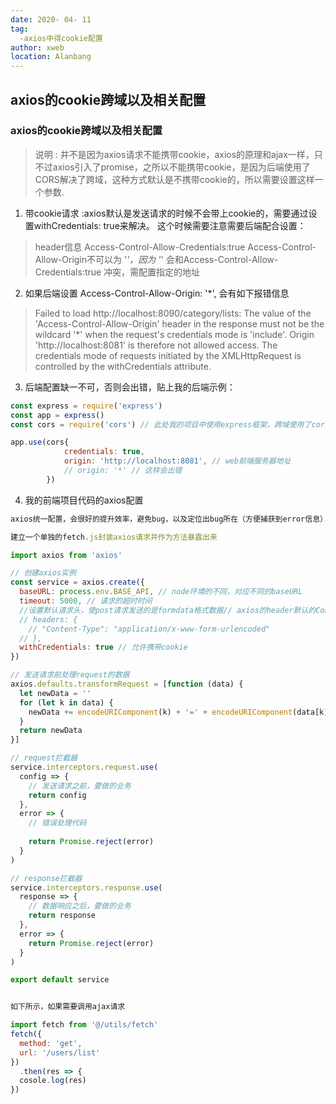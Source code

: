 ```yaml
---
date: 2020- 04- 11
tag: 
  -axios中得cookie配置
author: xweb
location: Alanbang
---
```

## axios的cookie跨域以及相关配置

### axios的cookie跨域以及相关配置
> 说明 : 并不是因为axios请求不能携带cookie，axios的原理和ajax一样，只不过axios引入了promise，之所以不能携带cookie，是因为后端使用了CORS解决了跨域，这种方式默认是不携带cookie的，所以需要设置这样一个参数.

1.  带cookie请求 :axios默认是发送请求的时候不会带上cookie的，需要通过设置withCredentials: true来解决。 这个时候需要注意需要后端配合设置：
> header信息 Access-Control-Allow-Credentials:true
> Access-Control-Allow-Origin不可以为 '*'，因为 '*' 会和Access-Control-Allow-Credentials:true 冲突，需配置指定的地址

2. 如果后端设置 Access-Control-Allow-Origin: '*', 会有如下报错信息
> Failed to load http://localhost:8090/category/lists: The value of the 'Access-Control-Allow-Origin' header in the response must not be the wildcard '*' when the request's credentials mode is 'include'. Origin 'http://localhost:8081' is therefore not allowed access. The credentials mode of requests initiated by the XMLHttpRequest is controlled by the withCredentials attribute.

3. 后端配置缺一不可，否则会出错，贴上我的后端示例：
```js
const express = require('express')
const app = express()
const cors = require('cors') // 此处我的项目中使用express框架，跨域使用了cors npm插件

app.use(cors{
            credentials: true, 
            origin: 'http://localhost:8081', // web前端服务器地址
            // origin: '*' // 这样会出错
        })
```

4. 我的前端项目代码的axios配置
```js
axios统一配置，会很好的提升效率，避免bug，以及定位出bug所在（方便捕获到error信息）

建立一个单独的fetch.js封装axios请求并作为方法暴露出来

import axios from 'axios'

// 创建axios实例
const service = axios.create({
  baseURL: process.env.BASE_API, // node环境的不同，对应不同的baseURL
  timeout: 5000, // 请求的超时时间
  //设置默认请求头，使post请求发送的是formdata格式数据// axios的header默认的Content-Type好像是'application/json;charset=UTF-8',我的项目都是用json格式传输，如果需要更改的话，可以用这种方式修改
  // headers: {  
    // "Content-Type": "application/x-www-form-urlencoded"
  // },
  withCredentials: true // 允许携带cookie
})

// 发送请求前处理request的数据
axios.defaults.transformRequest = [function (data) {
  let newData = ''
  for (let k in data) {
    newData += encodeURIComponent(k) + '=' + encodeURIComponent(data[k]) + '&'
  }
  return newData
}]

// request拦截器
service.interceptors.request.use(
  config => {
    // 发送请求之前，要做的业务
    return config
  },
  error => {
    // 错误处理代码
    
    return Promise.reject(error)
  }
)

// response拦截器
service.interceptors.response.use(
  response => {
    // 数据响应之后，要做的业务
    return response
  },
  error => {
    return Promise.reject(error)
  }
)

export default service


如下所示，如果需要调用ajax请求

import fetch from '@/utils/fetch'
fetch({
  method: 'get',
  url: '/users/list'
})
  .then(res => {
  cosole.log(res)
})
```
